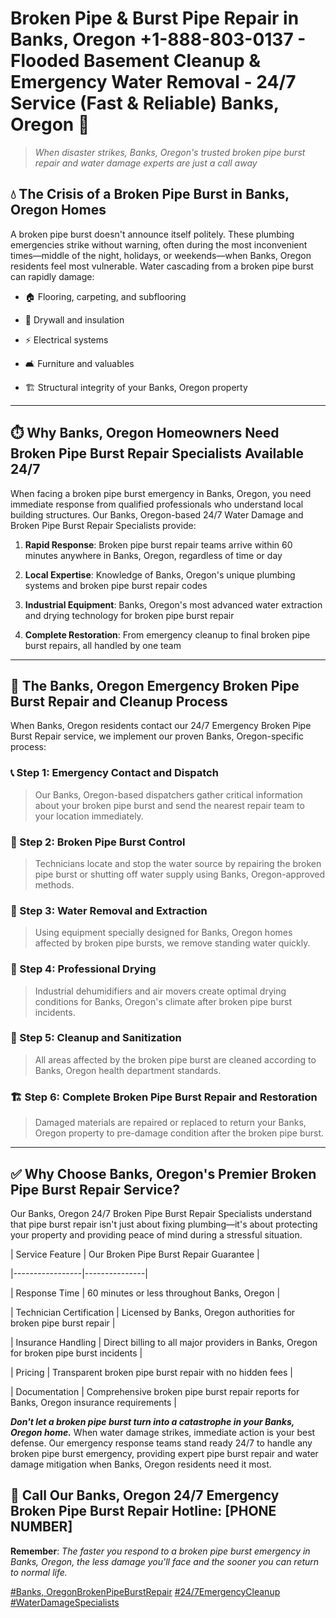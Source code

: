# Broken Pipe & Burst Pipe Repair in Banks, Oregon +1-888-803-0137 - Flooded Basement Cleanup & Emergency Water Removal - 24/7 Service (Fast & Reliable) Banks, Oregon 🚨

> *When disaster strikes, Banks, Oregon's trusted broken pipe burst repair and water damage experts are just a call away*

## 💧 The Crisis of a Broken Pipe Burst in Banks, Oregon Homes

A broken pipe burst doesn't announce itself politely. These plumbing emergencies strike without warning, often during the most inconvenient times—middle of the night, holidays, or weekends—when Banks, Oregon residents feel most vulnerable. Water cascading from a broken pipe burst can rapidly damage:

* 🏠 Flooring, carpeting, and subflooring
* 🧱 Drywall and insulation
* ⚡ Electrical systems
* 🛋️ Furniture and valuables
* 🏗️ Structural integrity of your Banks, Oregon property

---

## ⏱️ Why Banks, Oregon Homeowners Need Broken Pipe Burst Repair Specialists Available 24/7

When facing a broken pipe burst emergency in Banks, Oregon, you need immediate response from qualified professionals who understand local building structures. Our Banks, Oregon-based 24/7 Water Damage and Broken Pipe Burst Repair Specialists provide:

1. **Rapid Response**: Broken pipe burst repair teams arrive within 60 minutes anywhere in Banks, Oregon, regardless of time or day
2. **Local Expertise**: Knowledge of Banks, Oregon's unique plumbing systems and broken pipe burst repair codes
3. **Industrial Equipment**: Banks, Oregon's most advanced water extraction and drying technology for broken pipe burst repair
4. **Complete Restoration**: From emergency cleanup to final broken pipe burst repairs, all handled by one team

---

## 🔧 The Banks, Oregon Emergency Broken Pipe Burst Repair and Cleanup Process

When Banks, Oregon residents contact our 24/7 Emergency Broken Pipe Burst Repair service, we implement our proven Banks, Oregon-specific process:

### 📞 Step 1: Emergency Contact and Dispatch
> Our Banks, Oregon-based dispatchers gather critical information about your broken pipe burst and send the nearest repair team to your location immediately.

### 🚿 Step 2: Broken Pipe Burst Control
> Technicians locate and stop the water source by repairing the broken pipe burst or shutting off water supply using Banks, Oregon-approved methods.

### 🌊 Step 3: Water Removal and Extraction
> Using equipment specially designed for Banks, Oregon homes affected by broken pipe bursts, we remove standing water quickly.

### 💨 Step 4: Professional Drying
> Industrial dehumidifiers and air movers create optimal drying conditions for Banks, Oregon's climate after broken pipe burst incidents.

### 🧼 Step 5: Cleanup and Sanitization
> All areas affected by the broken pipe burst are cleaned according to Banks, Oregon health department standards.

### 🏗️ Step 6: Complete Broken Pipe Burst Repair and Restoration
> Damaged materials are repaired or replaced to return your Banks, Oregon property to pre-damage condition after the broken pipe burst.

---

## ✅ Why Choose Banks, Oregon's Premier Broken Pipe Burst Repair Service?

Our Banks, Oregon 24/7 Broken Pipe Burst Repair Specialists understand that pipe burst repair isn't just about fixing plumbing—it's about protecting your property and providing peace of mind during a stressful situation.

| Service Feature | Our Broken Pipe Burst Repair Guarantee |
|-----------------|---------------|
| Response Time | 60 minutes or less throughout Banks, Oregon |
| Technician Certification | Licensed by Banks, Oregon authorities for broken pipe burst repair |
| Insurance Handling | Direct billing to all major providers in Banks, Oregon for broken pipe burst incidents |
| Pricing | Transparent broken pipe burst repair with no hidden fees |
| Documentation | Comprehensive broken pipe burst repair reports for Banks, Oregon insurance requirements |

***Don't let a broken pipe burst turn into a catastrophe in your Banks, Oregon home.*** When water damage strikes, immediate action is your best defense. Our emergency response teams stand ready 24/7 to handle any broken pipe burst emergency, providing expert pipe burst repair and water damage mitigation when Banks, Oregon residents need it most.

## 📱 Call Our Banks, Oregon 24/7 Emergency Broken Pipe Burst Repair Hotline: [PHONE NUMBER]

**Remember**: *The faster you respond to a broken pipe burst emergency in Banks, Oregon, the less damage you'll face and the sooner you can return to normal life.*

[#Banks, OregonBrokenPipeBurstRepair](#) [#24/7EmergencyCleanup](#) [#WaterDamageSpecialists](#)